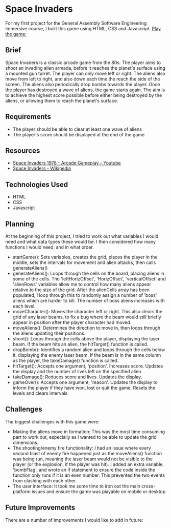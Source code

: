 # Space Invaders

For my first project for the General Assembly Software Engineering Immersive course, I built this game using HTML, CSS and Javascript.
[Play the game:](https://ikalff.github.io/SpaceInvaders/) 


## Brief

Space Invaders is a classic arcade game from the 80s. The player aims to shoot an invading alien armada, before it reaches the planet's surface using a mounted gun turret. The player can only move left or right. The aliens also move from left to right, and also down each time the reach the side of the screen. The aliens also periodically drop bombs towards the player. Once the player has destroyed a wave of aliens, the game starts again. The aim is to achieve the highest score possible before either being destroyed by the aliens, or allowing them to reach the planet's surface.

## Requirements

* The player should be able to clear at least one wave of aliens
* The player's score should be displayed at the end of the game

## Resources

* [Space Invaders 1978 - Arcade Gameplay - Youtube](https://www.youtube.com/watch?v=MU4psw3ccUI)
* [Space Invaders - Wikipedia](https://en.wikipedia.org/wiki/Space_Invaders)


## Technologies Used
- HTML
- CSS
- Javascript

## Planning
At the beginning of this project, I tried to work out what variables I would need and what data types these would be. I then considered how many functions I would need, and in what order.

- startGame(): Sets variables, creates the grid, places the player in the middle, sets the intervals for movement and alien attacks, then calls generateAliens()
- generateAliens(): Loops through the cells on the board, placing aliens in some of the cells. The 'leftHorizOffset', 'HorizOffset', 'verticalOffset' and 'alienRows' variables allow me to control how many aliens appear relative to the size of the grid. After the alienCells array has been populated, I loop through this to randomly assign a number of 'boss' aliens which are harder to kill. The number of boss aliens increases with each level.
- moveCharacter(): Moves the character left or right. This also clears the grid of any laser beams, to fix a bug where the beam would still briefly appear in position after the player character had moved.
- moveAliens(): Determines the direction to move in, then loops through the aliens updating their positions.
- shoot():  Loops through the cells above the player, displaying the laser beam. If the beam hits an alien, the hitTarget() function is called.
- dropBomb(): Identifies a random alien and loops through the cells below it, displaying the enemy laser beam. If the beam is in the same column as the player, the takeDamage() function is called.
- hitTarget():  Accepts one argument, 'position'. Increases score. Updates the display and the number of lives left on the specified alien.
- takeDamage(): Reduces score and lives. Updates the display.
- gameOver(): Accepts one argument, 'reason'. Updates the display to inform the player if they have won, lost or quit the game. Resets the levels and clears intervals.
  
## Challenges
The biggest challenges with this game were:
- Making the aliens move in formation: This was the most time consuming part to work out, especially as I wanted to be able to update the grid dimensions. 
- The shooting/enemy fire functionality: I had an issue where every second blast of enemy fire happened just as the moveAliens() function was being run, meaning the laser beam would not be visible to the player (or the explosion, if the player was hit). I added an extra variable, 'bombFlag', and wrote an if statement to ensure the code inside the function only runs if it is an even number. This prevented the two events from clashing with each other.
- The user interface: It took me some time to iron out the main cross-platform issues and ensure the game was playable on mobile or desktop
  
## Future Improvements
There are a number of improvements I would like to add in future:






